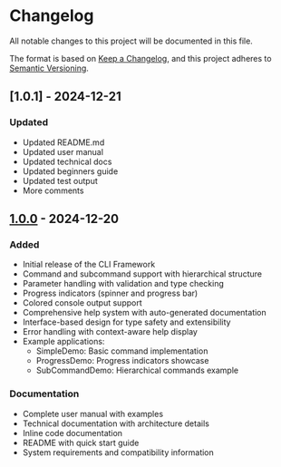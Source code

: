# Changelog

All notable changes to this project will be documented in this file.

The format is based on [Keep a Changelog](https://keepachangelog.com/en/1.0.0/),
and this project adheres to [Semantic Versioning](https://semver.org/spec/v2.0.0.html).


## [1.0.1] - 2024-12-21

### Updated

- Updated README.md
- Updated user manual
- Updated technical docs
- Updated beginners guide 
- Updated test output
- More comments

## [1.0.0] - 2024-12-20

### Added
- Initial release of the CLI Framework
- Command and subcommand support with hierarchical structure
- Parameter handling with validation and type checking
- Progress indicators (spinner and progress bar)
- Colored console output support
- Comprehensive help system with auto-generated documentation
- Interface-based design for type safety and extensibility
- Error handling with context-aware help display
- Example applications:
  - SimpleDemo: Basic command implementation
  - ProgressDemo: Progress indicators showcase
  - SubCommandDemo: Hierarchical commands example

### Documentation
- Complete user manual with examples
- Technical documentation with architecture details
- Inline code documentation
- README with quick start guide
- System requirements and compatibility information

[1.0.0]: https://github.com/ikelaiah/cli-fp/releases/tag/v1.0.0 